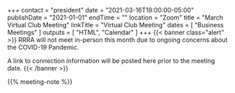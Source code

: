+++
contact = "president"
date = "2021-03-16T19:00:00-05:00"
publishDate = "2021-01-01"
endTime = ""
location = "Zoom"
title = "March Virtual Club Meeting"
linkTitle = "Virtual Club Meeting"
dates = [ "Business Meetings" ]
outputs = [ "HTML", "Calendar" ]
+++
{{< banner class="alert" >}}
RRRA will not meet in-person this month due to ongoing concerns
about the COVID-19 Pandemic.

A link to connection information will be posted here prior to the meeting date.
{{< /banner >}}

{{% meeting-note %}}
